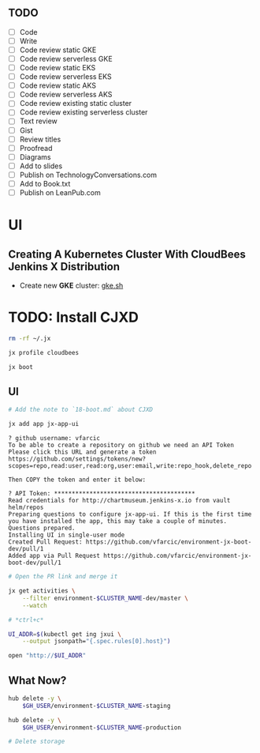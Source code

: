 ## TODO

- [ ] Code
- [ ] Write
- [ ] Code review static GKE
- [ ] Code review serverless GKE
- [ ] Code review static EKS
- [ ] Code review serverless EKS
- [ ] Code review static AKS
- [ ] Code review serverless AKS
- [ ] Code review existing static cluster
- [ ] Code review existing serverless cluster
- [ ] Text review
- [ ] Gist
- [ ] Review titles
- [ ] Proofread
- [ ] Diagrams
- [ ] Add to slides
- [ ] Publish on TechnologyConversations.com
- [ ] Add to Book.txt
- [ ] Publish on LeanPub.com 

# UI

## Creating A Kubernetes Cluster With CloudBees Jenkins X Distribution

* Create new **GKE** cluster: [gke.sh](https://gist.github.com/1b7a1c833bae1d5da02f4fd7b3cd3c17)

# TODO: Install CJXD

```bash
rm -rf ~/.jx

jx profile cloudbees

jx boot
```

## UI

```bash
# Add the note to `18-boot.md` about CJXD

jx add app jx-app-ui
```

```
? github username: vfarcic
To be able to create a repository on github we need an API Token
Please click this URL and generate a token 
https://github.com/settings/tokens/new?scopes=repo,read:user,read:org,user:email,write:repo_hook,delete_repo

Then COPY the token and enter it below:

? API Token: ****************************************
Read credentials for http://chartmuseum.jenkins-x.io from vault helm/repos
Preparing questions to configure jx-app-ui. If this is the first time you have installed the app, this may take a couple of minutes.
Questions prepared.
Installing UI in single-user mode
Created Pull Request: https://github.com/vfarcic/environment-jx-boot-dev/pull/1
Added app via Pull Request https://github.com/vfarcic/environment-jx-boot-dev/pull/1
```

```bash
# Open the PR link and merge it

jx get activities \
    --filter environment-$CLUSTER_NAME-dev/master \
    --watch

# *ctrl+c*

UI_ADDR=$(kubectl get ing jxui \
    --output jsonpath="{.spec.rules[0].host}")

open "http://$UI_ADDR"
```

## What Now?

```bash
hub delete -y \
    $GH_USER/environment-$CLUSTER_NAME-staging

hub delete -y \
    $GH_USER/environment-$CLUSTER_NAME-production

# Delete storage
```